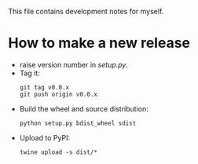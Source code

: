 This file contains development notes for myself.

How to make a new release
=========================

* raise version number in *setup.py*.
* Tag it:
  ```
  git tag v0.0.x
  git push origin v0.0.x
  ```
* Build the wheel and source distribution:
  ```
  python setup.py bdist_wheel sdist
  ```
* Upload to PyPI:
  ```
  twine upload -s dist/*
  ```
